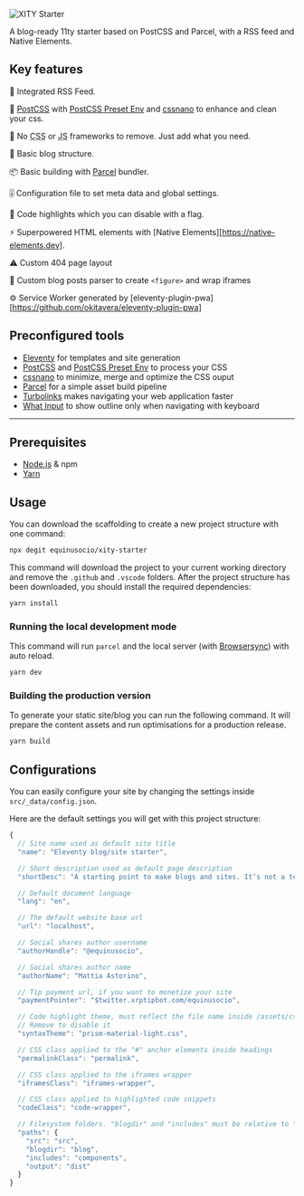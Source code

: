 ![XITY Starter](https://repository-images.githubusercontent.com/234711727/fbefa980-45e0-11ea-8f4e-1250f14a82a5)

A blog-ready 11ty starter based on PostCSS and Parcel, with a RSS feed and Native Elements.

## Key features

📰 Integrated RSS Feed.

💅 [PostCSS][] with [PostCSS Preset Env][] and [cssnano][] to enhance and clean your css.

🏅 No <abbr title="Cascading Style Sheets">CSS</abbr> or <abbr title="JavaScript">JS</abbr> frameworks to remove. Just add what you need.

📝 Basic blog structure.

📦 Basic building with [Parcel][] bundler.

🎚 Configuration file to set meta data and global settings.

🎨 Code highlights which you can disable with a flag.

⚡️ Superpowered HTML elements with [Native Elements][https://native-elements.dev].

⚠️ Custom 404 page layout

🤖 Custom blog posts parser to create `<figure>` and wrap iframes

⚙️ Service Worker generated by [eleventy-plugin-pwa][https://github.com/okitavera/eleventy-plugin-pwa]

## Preconfigured tools

- [Eleventy][] for templates and site generation
- [PostCSS][] and [PostCSS Preset Env][] to process your CSS
- [cssnano][] to minimize, merge and optimize the CSS ouput
- [Parcel][] for a simple asset build pipeline
- [Turbolinks][] makes navigating your web application faster
- [What Input][] to show outline only when navigating with keyboard

[Eleventy]: https://11ty.dev "Static site generator"
[PostCSS]: https://postcss.org "A tool for transforming CSS with JavaScript"
[PostCSS Preset Env]: https://preset-env.cssdb.org "Use tomorrow’s CSS today"
[cssnano]: https://cssnano.co "A modular minifier based on the PostCSS ecosystem"
[Parcel]: https://parceljs.org "Web application bundler"
[Turbolinks]: https://github.com/turbolinks/turbolinks
[What Input]: https://github.com/ten1seven/what-input "A global utility for tracking the current input method"
[Native Elements]: https://native-elements.stackblitz.io
[eleventy-plugin-pwa]: https://github.com/okitavera/eleventy-plugin-pwa "An Eleventy plugin to generate service worker"
[Browsersync]: https://www.npmjs.com/package/browser-sync "Time-saving synchronised browser testing"
[Node.js]: https://nodejs.org/
[Yarn]: https://yarnpkg.com/ "Package Manager"

---

## Prerequisites

- [Node.js][] & npm
- [Yarn][]

## Usage

You can download the scaffolding to create a new project structure with one command:

```bash
npx degit equinusocio/xity-starter
```

This command will download the project to your current working directory and remove the `.github` and `.vscode` folders. After the project structure has been downloaded, you should install the required dependencies:

```bash
yarn install
```

### Running the local development mode

This command will run `parcel` and the local server (with [Browsersync][]) with auto reload.

```bash
yarn dev
```

### Building the production version

To generate your static site/blog you can run the following command. It will prepare the content assets and run optimisations for a production release.

```bash
yarn build
```

## Configurations

You can easily configure your site by changing the settings inside `src/_data/config.json`.

Here are the default settings you will get with this project structure:

```js
{
  // Site name used as default site title
  "name": "Eleventy blog/site starter",

  // Short description used as default page description
  "shortDesc": "A starting point to make blogs and sites. It’s not a template.",

  // Default document language
  "lang": "en",

  // The default website base url
  "url": "localhost",

  // Social shares author username
  "authorHandle": "@equinusocio",

  // Social shares author name
  "authorName": "Mattia Astorino",

  // Tip payment url, if you want to monetize your site
  "paymentPointer": "$twitter.xrptipbot.com/equinusocio",

  // Code highlight theme, must reflect the file name inside /assets/css.
  // Remove to disable it
  "syntaxTheme": "prism-material-light.css",

  // CSS class applied to the "#" anchor elements inside headings
  "permalinkClass": "permalink",

  // CSS class applied to the iframes wrapper
  "iframesClass": "iframes-wrapper",

  // CSS class applied to highlighted code snippets
  "codeClass": "code-wrapper",

  // Filesystem folders. "blogdir" and "includes" must be relative to "src"
  "paths": {
    "src": "src",
    "blogdir": "blog",
    "includes": "components",
    "output": "dist"
  }
}
```
